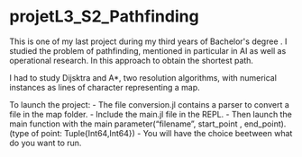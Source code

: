 # projetL3_S2_Pathfinding

This is one of my last project during my third years of Bachelor's degree . I studied the problem of pathfinding, mentioned in particular in AI as well as operational research. In this approach to obtain the shortest path.

I had to study Dijsktra and A*, two resolution algorithms, with numerical instances as lines of character representing a map.

To launch the project:
    - The file conversion.jl contains a parser to convert a file in the map folder.
    - Include the main.jl file in the REPL.
    - Then launch the main function with the main parameter(“filename”, start_point , end_point). 
      (type of point: Tuple{Int64,Int64})
    - You will have the choice beetween what do you want to run.
